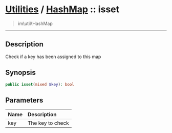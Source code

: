 # [Utilities](util.md) / [HashMap](util-HashMap.md) :: isset
 > im\util\HashMap
____

## Description
Check if a key has been assigned to this map

## Synopsis
```php
public isset(mixed $key): bool
```

## Parameters
| Name | Description |
| :--- | :---------- |
| key | The key to check |
